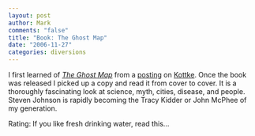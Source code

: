 ```yaml
--- 
layout: post
author: Mark
comments: "false"
title: "Book: The Ghost Map"
date: "2006-11-27"
categories: diversions
---
```

I first learned of <i><a href="http://www.amazon.com/Ghost-Map-Steven-Johnson/dp/1594489254/sr=8-1/qid=1164649589/ref=pd_bbs_sr_1/104-2598303-1862327?ie=UTF8&s=books" title="The Ghost Map">The Ghost Map</a></i> from a <a href="http://www.kottke.org/06/10/the-ghost-map" title="The Ghost Map">posting</a> on <a href="http://kottke.org" title="Kottke">Kottke</a>. Once the book was released I picked up a copy and read it from cover to cover. It is a thoroughly fascinating look at science, myth, cities, disease, and people. Steven Johnson is rapidly becoming the Tracy Kidder or John McPhee of my generation.

Rating: If you like fresh drinking water, read this...

